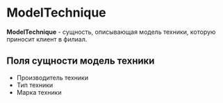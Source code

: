 # ModelTechnique
**ModelTechnique** - сущность, описывающая модель техники, которую приносит клиент в филиал.

## Поля сущности модель техники
  - Производитель техники
  - Тип техники
  - Марка техники
